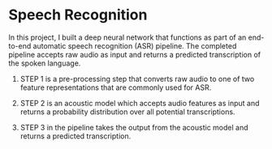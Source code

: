 # Speech Recognition

In this project, I built a deep neural network that functions as part of an end-to-end automatic speech recognition (ASR) pipeline.
The completed pipeline accepts raw audio as input and returns a predicted transcription of the spoken language.

1. STEP 1 is a pre-processing step that converts raw audio to one of two feature representations that are commonly used for ASR.

2. STEP 2 is an acoustic model which accepts audio features as input and returns a probability distribution over all potential transcriptions.

3. STEP 3 in the pipeline takes the output from the acoustic model and returns a predicted transcription.
